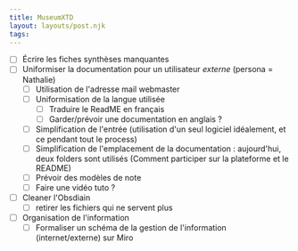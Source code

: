 ```yaml
---
title: MuseumXTD
layout: layouts/post.njk
tags: 
---
```


- [ ] Écrire les fiches synthèses manquantes
- [ ] Uniformiser la documentation pour un utilisateur *externe* (persona = Nathalie)
	- [ ] Utilisation de l'adresse mail webmaster
	- [ ] Uniformisation de la langue utilisée 
		- [ ] Traduire le ReadME en français
		- [ ] Garder/prévoir une documentation en anglais ?
	- [ ] Simplification de l'entrée (utilisation d'un seul logiciel idéalement, et ce pendant tout le process)
	- [ ] Simplification de l'emplacement de la documentation : aujourd'hui, deux folders sont utilisés (Comment participer sur la plateforme et le README)
	- [ ] Prévoir des modèles de note
	- [ ] Faire une vidéo tuto ?
- [ ] Cleaner l'Obsdiain
	- [ ] retirer les fichiers qui ne servent plus
- [ ] Organisation de l'information
	- [ ] Formaliser un schéma de la gestion de l'information (internet/externe) sur Miro